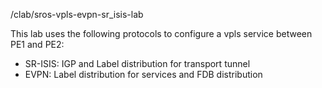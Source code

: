 /clab/sros-vpls-evpn-sr_isis-lab

This lab uses the following protocols to configure a vpls service between PE1 and PE2:
- SR-ISIS: IGP and Label distribution for transport tunnel
- EVPN: Label distribution for services and FDB distribution
